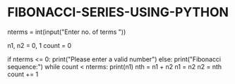 # FIBONACCI-SERIES-USING-PYTHON
nterms = int(input("Enter no. of terms "))


n1, n2 = 0, 1
count = 0

if nterms <= 0:
   print("Please enter a valid number")
else:
   print("Fibonacci sequence:")
   while count < nterms:
       print(n1)
       nth = n1 + n2
       n1 = n2
       n2 = nth
       count += 1
